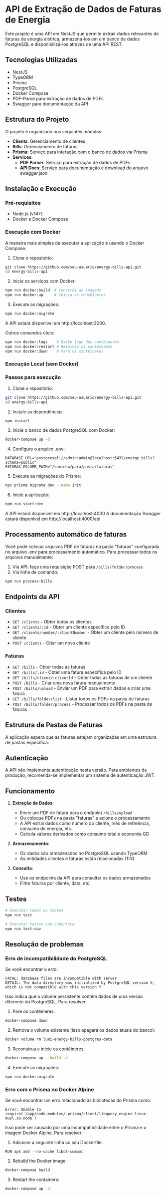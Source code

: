 # API de Extração de Dados de Faturas de Energia

Este projeto é uma API em NestJS que permite extrair dados relevantes de faturas de energia elétrica, armazená-los em um banco de dados PostgreSQL e disponibilizá-los através de uma API REST.

## Tecnologias Utilizadas

- NestJS
- TypeORM
- Prisma
- PostgreSQL
- Docker Compose
- PDF-Parse para extração de dados de PDFs
- Swagger para documentação da API

## Estrutura do Projeto

O projeto é organizado nos seguintes módulos:

- **Clients**: Gerenciamento de clientes
- **Bills**: Gerenciamento de faturas
- **Prisma**: Serviço para interação com o banco de dados via Prisma
- **Services**:
  - **PDF Parser**: Serviço para extração de dados de PDFs
  - **API Docs**: Serviço para documentação e download do arquivo swagger.json

## Instalação e Execução

### Pré-requisitos

- Node.js (v14+)
- Docker e Docker Compose

### Execução com Docker

A maneira mais simples de executar a aplicação é usando o Docker Compose:

1. Clone o repositório:
```bash
git clone https://github.com/seu-usuario/energy-bills-api.git
cd energy-bills-api
```

2. Inicie os serviços com Docker:
```bash
npm run docker:build  # Constrói as imagens
npm run docker:up     # Inicia os contêineres
```

3. Execute as migrações:
```bash
npm run docker:migrate
```

A API estará disponível em http://localhost:3000.

Outros comandos úteis:
```bash
npm run docker:logs    # Exibe logs dos contêineres
npm run docker:restart # Reinicia os contêineres
npm run docker:down    # Para os contêineres
```

### Execução Local (sem Docker)

### Passos para execução

1. Clone o repositório:
```bash
git clone https://github.com/seu-usuario/energy-bills-api.git
cd energy-bills-api
```

2. Instale as dependências:
```bash
npm install
```

3. Inicie o banco de dados PostgreSQL com Docker:
```bash
docker-compose up -d
```

4. Configure o arquivo .env:
```
DATABASE_URL="postgresql://admin:admin@localhost:5432/energy_bills?schema=public"
FATURAS_FOLDER_PATH="/caminho/para/pasta/faturas"
```

5. Execute as migrações do Prisma:
```bash
npx prisma migrate dev --name init
```

6. Inicie a aplicação:
```bash
npm run start:dev
```

A API estará disponível em http://localhost:4000
A documentação Swagger estará disponível em http://localhost:4000/api

## Processamento automático de faturas

Você pode colocar arquivos PDF de faturas na pasta "faturas" configurada no arquivo .env para processamento automático. Para processar todos os arquivos manualmente:

1. Via API: faça uma requisição POST para `/bills/folder/process`
2. Via linha de comando:
```bash
npm run process-bills
```

## Endpoints da API

### Clientes

- `GET /clients` - Obter todos os clientes
- `GET /clients/:id` - Obter um cliente específico pelo ID
- `GET /clients/number/:clientNumber` - Obter um cliente pelo número de cliente
- `POST /clients` - Criar um novo cliente

### Faturas

- `GET /bills` - Obter todas as faturas
- `GET /bills/:id` - Obter uma fatura específica pelo ID
- `GET /bills/client/:clientId` - Obter todas as faturas de um cliente
- `POST /bills` - Criar uma nova fatura manualmente
- `POST /bills/upload` - Enviar um PDF para extrair dados e criar uma fatura
- `GET /bills/folder/list` - Listar todos os PDFs na pasta de faturas
- `POST /bills/folder/process` - Processar todos os PDFs na pasta de faturas

## Estrutura de Pastas de Faturas

A aplicação espera que as faturas estejam organizadas em uma estrutura de pastas específica:

## Autenticação

A API não implementa autenticação nesta versão. Para ambientes de produção, recomenda-se implementar um sistema de autenticação JWT.

## Funcionamento

1. **Extração de Dados**:
   - Envie um PDF de fatura para o endpoint `/bills/upload`
   - Ou coloque PDFs na pasta "faturas" e acione o processamento
   - A API extrai dados como número do cliente, mês de referência, consumo de energia, etc.
   - Calcula valores derivados como consumo total e economia GD

2. **Armazenamento**:
   - Os dados são armazenados no PostgreSQL usando TypeORM
   - As entidades clientes e faturas estão relacionadas (1:N)

3. **Consulta**:
   - Use os endpoints da API para consultar os dados armazenados
   - Filtre faturas por cliente, data, etc.

## Testes

```bash
# Executar todos os testes
npm run test

# Executar testes com cobertura
npm run test:cov
```

## Resolução de problemas

### Erro de incompatibilidade do PostgreSQL

Se você encontrar o erro:
```
FATAL: database files are incompatible with server
DETAIL: The data directory was initialized by PostgreSQL version X, which is not compatible with this version Y
```

Isso indica que o volume persistente contém dados de uma versão diferente do PostgreSQL. Para resolver:

1. Pare os contêineres:
```bash
docker-compose down
```

2. Remova o volume existente (isso apagará os dados atuais do banco):
```bash
docker volume rm lumi-energy-bills-postgres-data
```

3. Reconstrua e inicie os contêineres:
```bash
docker-compose up --build -d
```

4. Execute as migrações:
```bash
npm run docker:migrate
```

### Erro com o Prisma no Docker Alpine

Se você encontrar um erro relacionado às bibliotecas do Prisma como:
```
Error: Unable to require(`/app/node_modules/.prisma/client/libquery_engine-linux-musl.so.node`)
```

Isso pode ser causado por uma incompatibilidade entre o Prisma e a imagem Docker Alpine. Para resolver:

1. Adicione a seguinte linha ao seu Dockerfile:
```
RUN apk add --no-cache libc6-compat
```

2. Rebuild the Docker image:
```bash
docker-compose build
```

3. Restart the containers:
```bash
docker-compose up -d
```
